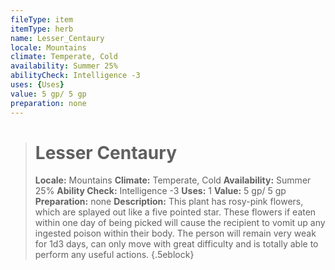 ```yaml
---
fileType: item
itemType: herb
name: Lesser_Centaury
locale: Mountains
climate: Temperate, Cold
availability: Summer 25%
abilityCheck: Intelligence -3
uses: {Uses}
value: 5 gp/ 5 gp
preparation: none
---
```

>#  Lesser Centaury
>
> **Locale:** Mountains
> **Climate:** Temperate, Cold
> **Availability:** Summer 25%
> **Ability Check:** Intelligence -3
> **Uses:** 1
> **Value:** 5 gp/ 5 gp
> **Preparation:** none
> **Description:** This plant has rosy-pink flowers, which are splayed out like a five pointed star. These flowers if eaten within one day of being picked will cause the recipient to vomit up any ingested poison within their body. The person will remain very weak for 1d3 days, can only move with great difficulty and is totally able to perform any useful actions.
{.5eblock}

